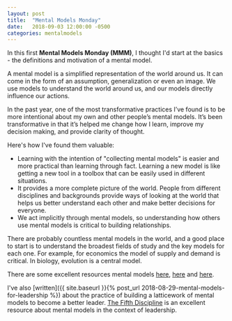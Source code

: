 ```yaml
---
layout: post
title:  "Mental Models Monday"
date:   2018-09-03 12:00:00 -0500
categories: mentalmodels
---
```


In this first **Mental Models Monday (MMM)**, I thought I'd start at the basics - the definitions and motivation of a mental model. 

A mental model is a simplified representation of the world around us. It can come in the form of an assumption, generalization or even an image. We use models to understand the world around us, and our models directly influence our actions. 

In the past year, one of the most transformative practices I’ve found is to be more intentional about my own and other people’s mental models. It’s been transformative in that it’s helped me change how I learn, improve my decision making, and provide clarity of thought. 

Here's how I've found them valuable:
* Learning with the intention of "collecting mental models" is easier and more practical than learning through fact. Learning a new model is like getting a new tool in a toolbox that can be easily used in different situations. 
* It provides a more complete picture of the world. People from different disciplines and backgrounds provide ways of looking at the world that helps us better understand each other and make better decisions for everyone. 
* We act implicitly through mental models, so understanding how others use mental models is critical to building relationships.

There are probably countless mental models in the world, and a good place to start is to understand the broadest fields of study and the key models for each one. For example, for economics the model of supply and demand is critical. In biology, evolution is a central model.

There are some excellent resources mental models [here](https://jamesclear.com/mental-models), [here](https://www.fs.blog/mental-models/) and [here](https://medium.com/@yegg/mental-models-i-find-repeatedly-useful-936f1cc405d).
 
I've also [written]({{ site.baseurl }}{% post_url 2018-08-29-mental-models-for-leadership %}) about the practice of building a latticework of mental models to become a better leader. [The Fifth Discipline](https://www.amazon.com/Fifth-Discipline-Practice-Learning-Organization/dp/0385517254) is an excellent resource about mental models in the context of leadership. 